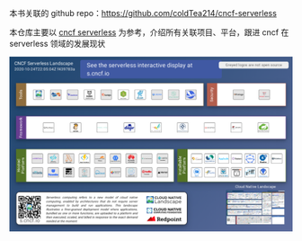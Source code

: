 本书关联的 github repo：https://github.com/coldTea214/cncf-serverless

本仓库主要以 [cncf serverless](https://landscape.cncf.io/format=serverless) 为参考，介绍所有关联项目、平台，跟进 cncf 在 serverless 领域的发展现状

![serverless-landscape](./serverless-landscape.png)
